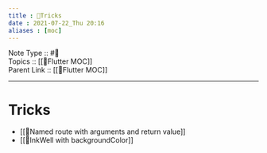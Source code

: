 ```yaml
---
title : 🍃Tricks
date : 2021-07-22_Thu 20:16
aliases : [moc]
---
```

Note Type :: #📘<br>
Topics :: [[🍃Flutter MOC]]<br>
Parent Link :: [[🍃Flutter MOC]]<br>

---
# Tricks
- [[🍃Named route with arguments and return value]]
- [[🍃InkWell with backgroundColor]]